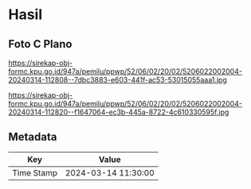 # Hasil

## Foto C Plano

https://sirekap-obj-formc.kpu.go.id/947a/pemilu/ppwp/52/06/02/20/02/5206022002004-20240314-112808--7dbc3883-e603-441f-ac53-53015055aaa1.jpg

https://sirekap-obj-formc.kpu.go.id/947a/pemilu/ppwp/52/06/02/20/02/5206022002004-20240314-112820--f1647064-ec3b-445a-8722-4c610330595f.jpg


## Metadata

| Key        | Value               |
| ---------- | ------------------- |
| Time Stamp | 2024-03-14 11:30:00 |



